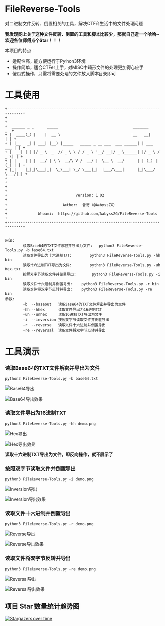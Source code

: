 # FileReverse-Tools

对二进制文件反转、倒置相关的工具，解决CTF和生活中的文件处理问题

**我发现网上关于这种文件反转、倒置的工具和脚本比较少，那就自己造一个哈哈~欢迎各位师傅点个Star！！！**

本项目的特点：
- 适配性高，能方便运行于Python3环境
- 操作简单，适合CTFer上手，对MISC中畸形文件的处理更加得心应手
- 傻瓜式操作，只需将需要处理的文件放入脚本目录即可

# 工具使用

```
+-----------------------------------------------------------------------------+
+                                                                             +
+  ______ _ _      _____                                  _______          _  +
+ |  ____(_) |    |  __ \                                |__   __|        | | +
+ | |__   _| | ___| |__) |_____   _____ _ __ ___  ___ ______| | ___   ___ | | +
+ |  __| | | |/ _ \  _  // _ \ \ / / _ \ '__/ __|/ _ \______| |/ _ \ / _ \| | +
+ | |    | | |  __/ | \ \  __/\ V /  __/ |  \__ \  __/      | | (_) | (_) | | +
+ |_|    |_|_|\___|_|  \_\___| \_/ \___|_|  |___/\___|      |_|\___/ \___/|_| +
+                                                                             +
+                                                                             +
+                               Version: 1.02                                 +
+                         Author:  曾哥（@AabyssZG）                          +
+              Whoami:  https://github.com/AabyssZG/FileReverse-Tools         +
+-----------------------------------------------------------------------------+


用法:
        读取Base64的TXT文件解密并导出为文件:   python3 FileReverse-Tools.py -b base64.txt
        读取文件导出为十六进制TXT:        python3 FileReverse-Tools.py -hh bin
        读取十六进制TXT导出为文件:        python3 FileReverse-Tools.py -uh hex.txt
        按照双字节读取文件并倒置导出:       python3 FileReverse-Tools.py -i bin
        读取文件十六进制并倒置导出:    python3 FileReverse-Tools.py -r bin
        读取文件将双字节反转并导出:    python3 FileReverse-Tools.py -re bin
参数:
        -b  --baseout   读取Base64的TXT文件解密并导出为文件
        -hh --hhex      读取文件导出为16进制TXT
        -uh --unhex     读取16进制TXT导出为文件
        -i  --inversion 按照双字节读取文件并倒置导出
        -r  --reverse   读取文件十六进制并倒置导出
        -re --reversal  读取文件将双字节反转并导出
```

# 工具演示

### 读取Base64的TXT文件解密并导出为文件

```
python3 FileReverse-Tools.py -b base64.txt
```

![Base64导出](./pic/base64导出.png)

![Base64导出效果](./pic/base64导出效果.png)

### 读取文件导出为16进制TXT

```
python3 FileReverse-Tools.py -hh demo.png
```

![Hex导出](./pic/hex导出.png)

![Hex导出效果](./pic/hex导出效果.png)

**读取十六进制TXT导出为文件，即反向操作，就不展示了**

### 按照双字节读取文件并倒置导出

```
python3 FileReverse-Tools.py -i demo.png
```

![Inversion导出](./pic/inversion导出.png)

![Inversion导出效果](./pic/inversion导出效果.png)

### 读取文件十六进制并倒置导出

```
python3 FileReverse-Tools.py -r demo.png
```

![Reverse导出](./pic/reverse导出.png)

![Reverse导出效果](./pic/reverse导出效果.png)

### 读取文件将双字节反转并导出

```
python3 FileReverse-Tools.py -re demo.png
```

![Reversal导出](./pic/reversal导出.png)

![Reversal导出效果](./pic/reversal导出效果.png)

## 项目 Star 数量统计趋势图
[![Stargazers over time](https://starchart.cc/AabyssZG/FileReverse-Tools.svg)](https://starchart.cc/AabyssZG/FileReverse-Tools)

